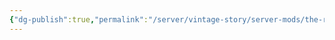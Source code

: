 ```yaml
---
{"dg-publish":true,"permalink":"/server/vintage-story/server-mods/the-remnants-lite/","tags":["vs-outdated"]}
---
```


